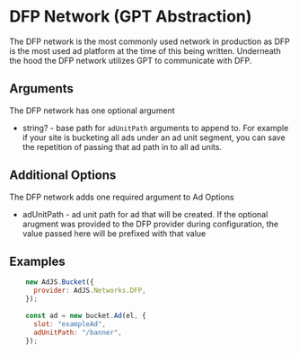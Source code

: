 # DFP Network (GPT Abstraction)
The DFP network is the most commonly used network in production as DFP is the most used ad platform at the time of this being written. Underneath the hood the DFP network utilizes GPT to communicate with DFP.

## Arguments
The DFP network has one optional argument
- string? - base path for `adUnitPath`  arguments to append to. For example if your site is bucketing all ads under an ad unit segment, you can save the repetition of passing that ad path in to all ad units.

## Additional Options
The DFP network adds one required argument to Ad Options

- adUnitPath<String> - ad unit path for ad that will be created. If the optional arugment was provided to the DFP provider during configuration, the value passed here will be prefixed with that value

## Examples

```js
    new AdJS.Bucket({
      provider: AdJS.Networks.DFP,
    });
    
    const ad = new bucket.Ad(el, {
      slot: "exampleAd",
      adUnitPath: "/banner",
    });
```


